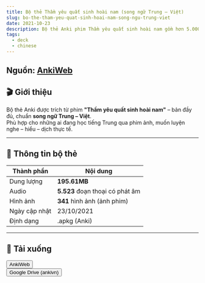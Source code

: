 ```yaml
---
title: Bộ thẻ Thầm yêu quất sinh hoài nam (song ngữ Trung – Việt)
slug: bo-the-tham-yeu-quat-sinh-hoai-nam-song-ngu-trung-viet
date: 2021-10-23
description: Bộ thẻ Anki phim Thầm yêu quất sinh hoài nam gồm hơn 5.000 audio, 300+ hình ảnh và song ngữ Trung – Việt, giúp học tiếng Trung qua phim dễ dàng và cảm xúc hơn.
tags:
  - deck
  - chinese
---
```


<!--truncate-->

## Nguồn: [AnkiWeb](https://ankiweb.net/shared/info/1828410612)

## 🎬 Giới thiệu

Bộ thẻ Anki được trích từ phim **"Thầm yêu quất sinh hoài nam"** – bản đầy đủ, chuẩn **song ngữ Trung – Việt**.  
Phù hợp cho những ai đang học tiếng Trung qua phim ảnh, muốn luyện nghe – hiểu – dịch thực tế.

---

## 🧩 Thông tin bộ thẻ

| Thành phần     | Nội dung                         |
|----------------|----------------------------------|
| Dung lượng     | **195.61MB**                     |
| Audio          | **5.523** đoạn thoại có phát âm |
| Hình ảnh       | **341** hình ảnh (ảnh phim)     |
| Ngày cập nhật  | 23/10/2021                       |
| Định dạng      | .apkg (Anki)                     |

---

## 🔗 Tải xuống

<div style={{display: 'flex', justifyContent: 'left', gap: '20px'}}> <a href="https://ankiweb.net/shared/info/1828410612"> <button class="buttonPrimary" type="button">AnkiWeb</button> </a> </div>

<div style={{display: 'flex', justifyContent: 'left', gap: '20px'}}> <a href="https://drive.google.com/file/d/1HAluNEkWDkowVeLqDExjdaqiULuBlmEM/view?usp=sharing"> <button class="buttonPrimary" type="button">Google Drive (ankivn)</button> </a> </div>
